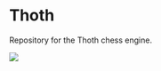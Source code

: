 # Thoth
Repository for the Thoth chess engine.

![](https://res.cloudinary.com/lmn/image/upload/e_sharpen:150,f_auto,fl_lossy,q_80/v1/gameskinnyc/s/m/i/smitethothfullart-94292.jpg)